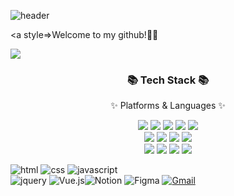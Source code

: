 ![header](https://capsule-render.vercel.app/api?type=waving&color=auto&height=250&section=header&text=Yhist%20Github&fontSize=80)


<a style=>Welcome to my github!👋🏻</a>


<img src="https://img.shields.io/badge/아이콘내용-바탕색?style=flat&logo=로고이름&logoColor=white"/>
<div align=center>
	<h3>📚 Tech Stack 📚</h3>
	<p>✨ Platforms & Languages ✨</p>
</div>
<div align="center">
	<img src="https://img.shields.io/badge/Java-007396?style=flat&logo=Conda-Forge&logoColor=white" />
	<img src="https://img.shields.io/badge/HTML5-E34F26?style=flat&logo=HTML5&logoColor=white" />
	<img src="https://img.shields.io/badge/CSS3-1572B6?style=flat&logo=CSS3&logoColor=white" />
	<img src="https://img.shields.io/badge/JavaScript-F7DF1E?style=flat&logo=JavaScript&logoColor=white" />
	<img src="https://img.shields.io/badge/jQuery-0769AD?style=flat&logo=jQuery&logoColor=white" />
	<br>
	<img src="https://img.shields.io/badge/Spring-6DB33F?style=flat&logo=Spring&logoColor=white" />
	<img src="https://img.shields.io/badge/Bootstrap-7952B3?style=flat&logo=Bootstrap&logoColor=white" />
	<img src="https://img.shields.io/badge/Selenium-43B02A?style=flat&logo=Selenium&logoColor=white" />
	<img src="https://img.shields.io/badge/Mybatis-000000?style=flat&logo=Fluentd&logoColor=white" />
	<br>
	<img src="https://img.shields.io/badge/Oracle%20SQL-F80000?style=flat&logo=Oracle&logoColor=white" />
	<img src="https://img.shields.io/badge/MySQL-4479A1?style=flat&logo=MySQL&logoColor=white" />
	<img src="https://img.shields.io/badge/MariaDB-003545?style=flat&logo=MariaDB&logoColor=white" />
	<img src="https://img.shields.io/badge/Linux-FCC624?style=flat&logo=Linux&logoColor=white" />
</div>


<img alt="html" src ="https://img.shields.io/badge/HTML5-E34F26.svg?&style=for-the-badge&logo=HTML5&logoColor=fff"/> <img alt="css" src ="https://img.shields.io/badge/CSS3-1572B6.svg?&style=for-the-badge&logo=CSS3&logoColor=fff"/> <img alt="javascript" src ="https://img.shields.io/badge/javaScript-F7DF1E.svg?&style=for-the-badge&logo=javaScript&logoColor=fff"/><br /> <img alt="jquery" src ="https://img.shields.io/badge/jQuery-0769AD.svg?&style=for-the-badge&logo=jQuery&logoColor=fff"/> <img alt="Vue.js" src ="https://img.shields.io/badge/Vue.js-4FC08D.svg?&style=for-the-badge&logo=Vue.js&logoColor=fff"/>![Notion](https://img.shields.io/badge/Notion-%23000000.svg?style=for-the-badge&logo=notion&logoColor=white) ![Figma](https://img.shields.io/badge/figma-%23F24E1E.svg?style=for-the-badge&logo=figma&logoColor=white) <a href="mailto:92park@gmail.com">![Gmail](https://img.shields.io/badge/Gmail-D14836?style=for-the-badge&logo=gmail&logoColor=white)</a>


<!---
yhist/yhist is a ✨ special ✨ repository because its `README.md` (this file) appears on your GitHub profile.
You can click the Preview link to take a look at your changes.
--->

